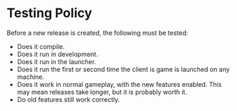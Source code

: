 # Testing Policy

Before a new release is created, the following must be tested:
- Does it compile.
- Does it run in development.
- Does it run in the launcher.
- Does it run the first or second time the client is game is launched on any machine.
- Does it work in normal gameplay, with the new features enabled. This may mean releases take longer, but it is probably worth it.
- Do old features still work correctly.
